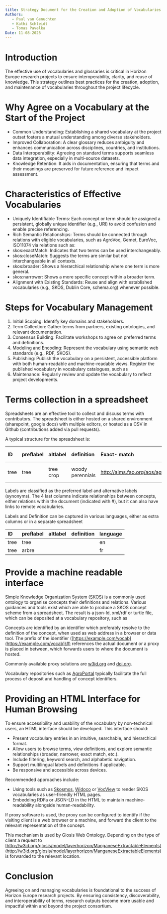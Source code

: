 ```yaml
---
title: Strategy Document for the Creation and Adoption of Vocabularies in Soil Mission Research Projects 
Authors: 
   - Paul van Genuchten
   - Kathi Schleidt
   - Tomas Pavelka   
Date: 11-08-2025   
---
```


# Introduction 

   
The effective use of vocabularies and glossaries is critical in Horizon Europe research projects to ensure interoperability, clarity, and reuse of knowledge. This strategy outlines best practices for the creation, adoption, and maintenance of vocabularies throughout the project lifecycle. 

 

# Why Agree on a Vocabulary at the Start of the Project 

- Common Understanding: Establishing a shared vocabulary at the project outset fosters a mutual understanding among diverse stakeholders.   
- Improved Collaboration: A clear glossary reduces ambiguity and enhances communication across disciplines, countries, and institutions.   
- Data Interoperability: Agreeing on standard terms supports seamless data integration, especially in multi-source datasets.   
- Knowledge Retention: It aids in documentation, ensuring that terms and their meanings are preserved for future reference and impact assessment. 

# Characteristics of Effective Vocabularies 

- Uniquely Identifiable Terms: Each concept or term should be assigned a persistent, globally unique identifier (e.g., URI) to avoid confusion and enable precise referencing.   
- Rich Semantic Relationships: Terms should be connected through relations with eligible vocabularies, such as AgroVoc, Gemet, EuroVoc, ISO11074 via relations such as:   
- skos:exactMatch: Indicates that two terms can be used interchangeably.   
- skos:closeMatch: Suggests the terms are similar but not interchangeable in all contexts.   
- skos:broader: Shows a hierarchical relationship where one term is more general.   
- skos:narrower: Shows a more specific concept within a broader term.   
- Alignment with Existing Standards: Reuse and align with established vocabularies (e.g., SKOS, Dublin Core, schema.org) whenever possible. 

# Steps for Vocabulary Management 

1. Initial Scoping: Identify key domains and stakeholders.   
2. Term Collection: Gather terms from partners, existing ontologies, and relevant documentation.   
3. Consensus Building: Facilitate workshops to agree on preferred terms and definitions.   
4. Modeling and Encoding: Represent the vocabulary using semantic web standards (e.g., RDF, SKOS).   
5. Publishing: Publish the vocabulary on a persistent, accessible platform with both human-readable and machine-readable views. Register the published vocabulary in vocabulary catalogues, such as    
6. Maintenance: Regularly review and update the vocabulary to reflect project developments. 

# Terms collection in a spreadsheet 

Spreadsheets are an effective tool to collect and discuss terms with contributors. The spreadsheet is either hosted on a shared environment (sharepoint, google docs) with multiple editors, or hosted as a CSV in Github (contributions added via pull requests). 

A typical structure for the spreadsheet is: 

| ID  | preflabel  | altlabel  | definition  | Exact- match  | Close-match  | broader  | narrower  |
| :---- | :---- | :---- | :---- | :---- | :---- | :---- | :---- |
| tree  | tree  | tree crop  | woody perennials  | http://aims.fao.org/aos/agrovoc/c\_34134  | \#wood, \#timber  | \#forest  | \#oak, \#spruce, \#pine  |

 

Labels are classified as the preferred label and alternative labels (synonyms). The 4 last columns indicate relationships between concepts, either relations within the document (indicated with \#), but it can also have links to remote vocabularies. 

Labels and Definition can be captured in various languages, either as extra columns or in a separate spreadsheet 

| ID  | preflabel  | altlabel  | definition  | language  |
| :---- | :---- | :---- | :---- | :---- |
| tree  | tree  |   |   | en  |
| tree  | arbre  |   |   | fr  |

 

# Provide a machine readable interface 

Simple Knowledge Organization System ([SKOS](https://www.w3.org/2004/02/skos/)) is a commonly used ontology to organise concepts their definitions and relations. Various guidances and tools exist which are able to produce a SKOS concept scheme from a spreadsheet. The result is a json-ld, xml/rdf or turtle file, which can be deposited at a vocabulary repository, such as  

Concepts are identified by an identifier which preferably resolve to the definition of the concept, when used as web address in a browser or data tool. The prefix of the identifier ([https://example.com/vocab](https://example.com/vocab)\#) references the actual document or a proxy is placed in between, which forwards users to where the document is hosted. 

Commonly available proxy solutions are [w3id.org](https://w3id.org/) and [doi.org](https://doi.org/).  

Vocabulary repositories such as [AgroPortal](https://agroportal.lirmm.fr/) typically facilitate the full process of deposit and handling of concept identifiers. 

 
# Providing an HTML Interface for Human Browsing   

To ensure accessibility and usability of the vocabulary by non-technical users, an HTML interface should be developed. This interface should: 

- Present vocabulary entries in an intuitive, searchable, and hierarchical format.   
- Allow users to browse terms, view definitions, and explore semantic relationships (broader, narrower, exact match, etc.).   
- Include filtering, keyword search, and alphabetic navigation.   
- Support multilingual labels and definitions if applicable.   
- Be responsive and accessible across devices. 

Recommended approaches include: 

- Using tools such as [Skosmos](https://skosmos.org/), [Widoco](https://github.com/dgarijo/Widoco) or [VocView](https://github.com/ternaustralia/vocview) to render SKOS vocabularies as user-friendly HTML pages.   
- Embedding RDFa or JSON-LD in the HTML to maintain machine-readability alongside human-readability. 

If proxy software is used, the proxy can be configured to identify if the visiting client is a web browser or a machine, and forward the client to the relevant representation of the concept. 

This mechanism is used by Glosis Web Ontology. Depending on the type of client a request to [http://w3id.org/glosis/model/layerhorizon/ManganeseExtractableElements](http://w3id.org/glosis/model/layerhorizon/ManganeseExtractableElements) is forwarded to the relevant location. 

# Conclusion   

Agreeing on and managing vocabularies is foundational to the success of Horizon Europe research projects. By ensuring consistency, discoverability, and interoperability of terms, research outputs become more usable and impactful within and beyond the project consortium. 


